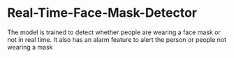 # Real-Time-Face-Mask-Detector
The model is trained to detect whether people are wearing a face mask or not in real time. It also has an alarm feature to alert the person or people not wearing a mask
